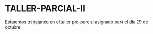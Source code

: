 # TALLER-PARCIAL-II
Estaremos trabajando en el taller pre-parcial asignado para el día 29 de octubre 
